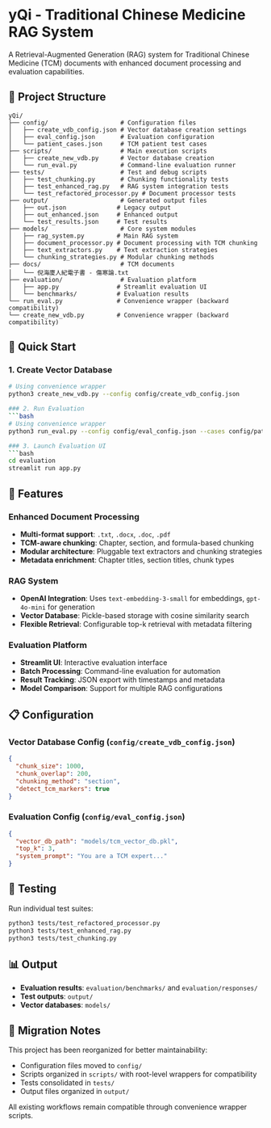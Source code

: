 # yQi - Traditional Chinese Medicine RAG System

A Retrieval-Augmented Generation (RAG) system for Traditional Chinese Medicine (TCM) documents with enhanced document processing and evaluation capabilities.

## 📁 Project Structure

```
yQi/
├── config/                    # Configuration files
│   ├── create_vdb_config.json # Vector database creation settings
│   ├── eval_config.json       # Evaluation configuration
│   └── patient_cases.json     # TCM patient test cases
├── scripts/                   # Main execution scripts
│   ├── create_new_vdb.py      # Vector database creation
│   └── run_eval.py            # Command-line evaluation runner
├── tests/                     # Test and debug scripts
│   ├── test_chunking.py       # Chunking functionality tests
│   ├── test_enhanced_rag.py   # RAG system integration tests
│   └── test_refactored_processor.py # Document processor tests
├── output/                    # Generated output files
│   ├── out.json              # Legacy output
│   ├── out_enhanced.json     # Enhanced output
│   └── test_results.json     # Test results
├── models/                    # Core system modules
│   ├── rag_system.py         # Main RAG system
│   ├── document_processor.py # Document processing with TCM chunking
│   ├── text_extractors.py    # Text extraction strategies
│   └── chunking_strategies.py # Modular chunking methods
├── docs/                      # TCM documents
│   └── 倪海廈人紀電子書 - 傷寒論.txt
├── evaluation/                # Evaluation platform
│   ├── app.py                # Streamlit evaluation UI
│   └── benchmarks/           # Evaluation results
└── run_eval.py               # Convenience wrapper (backward compatibility)
└── create_new_vdb.py         # Convenience wrapper (backward compatibility)
```

## 🚀 Quick Start

### 1. Create Vector Database
```bash
# Using convenience wrapper
python3 create_new_vdb.py --config config/create_vdb_config.json

### 2. Run Evaluation
```bash
# Using convenience wrapper  
python3 run_eval.py --config config/eval_config.json --cases config/patient_cases.json

### 3. Launch Evaluation UI
```bash
cd evaluation
streamlit run app.py
```

## 🔧 Features

### Enhanced Document Processing
- **Multi-format support**: `.txt`, `.docx`, `.doc`, `.pdf`
- **TCM-aware chunking**: Chapter, section, and formula-based chunking
- **Modular architecture**: Pluggable text extractors and chunking strategies
- **Metadata enrichment**: Chapter titles, section titles, chunk types

### RAG System
- **OpenAI Integration**: Uses `text-embedding-3-small` for embeddings, `gpt-4o-mini` for generation
- **Vector Database**: Pickle-based storage with cosine similarity search
- **Flexible Retrieval**: Configurable top-k retrieval with metadata filtering

### Evaluation Platform
- **Streamlit UI**: Interactive evaluation interface
- **Batch Processing**: Command-line evaluation for automation
- **Result Tracking**: JSON export with timestamps and metadata
- **Model Comparison**: Support for multiple RAG configurations

## 📋 Configuration

### Vector Database Config (`config/create_vdb_config.json`)
```json
{
  "chunk_size": 1000,
  "chunk_overlap": 200,
  "chunking_method": "section",
  "detect_tcm_markers": true
}
```

### Evaluation Config (`config/eval_config.json`)
```json
{
  "vector_db_path": "models/tcm_vector_db.pkl",
  "top_k": 3,
  "system_prompt": "You are a TCM expert..."
}
```

## 🧪 Testing

Run individual test suites:
```bash
python3 tests/test_refactored_processor.py
python3 tests/test_enhanced_rag.py  
python3 tests/test_chunking.py
```

## 📊 Output

- **Evaluation results**: `evaluation/benchmarks/` and `evaluation/responses/`
- **Test outputs**: `output/`
- **Vector databases**: `models/`

## 🔄 Migration Notes

This project has been reorganized for better maintainability:
- Configuration files moved to `config/`
- Scripts organized in `scripts/` with root-level wrappers for compatibility
- Tests consolidated in `tests/`
- Output files organized in `output/`

All existing workflows remain compatible through convenience wrapper scripts.
